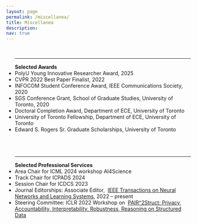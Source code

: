 ```yaml
---
layout: page
permalink: /miscellanea/
title: Miscellanea
description: 
nav: true
---
```

<br>
<ul class="square">
<p><hr>
<strong>Selected Awards</strong>
<li> PolyU Young Innovative Researcher Award, 2025 </li>
<li> CVPR 2022 Best Paper Finalist, 2022</li>
<li>INFOCOM Student Conference Award, IEEE Communications Society, 2020</li>
<li>SGS Conference Grant, School of Graduate Studies, University of Toronto, 2020</li>
<li>Doctoral Completion Award, Department of ECE, University of Toronto</li>
<li>University of Toronto Fellowship, Department of ECE, University of Toronto</li>
<li>Edward S. Rogers Sr. Graduate Scholarships, University of Toronto</li>

<br>
<!--
<li>Master of Philosophy Studentship, Hong Kong Polytechnic University, 2012 – 2015</li>
<li>Guan Zhigang Scholarship, Huazhong University of Science and Technology Hong Kong Alumni Association, 2014</li>
<li>Outstanding Graduates Award, Huazhong University of Science and Technology, 2012</li>
<li>National Encouragement Scholarship, Huazhong University of Science and Technology, 2010 - 2011.</li>
<br>
<li>Outstanding Student Scholarship, Huazhong University of Science and Technology, 2010 - 2011.</li>
<br>
<li>Merit Student Award, Huazhong University of Science and Technology, 2010.</li>
<br>
-->
<!-- 

<li><i>Self-Renewal Scholarship</i>, Huazhong University of Science and Technology, 2008 and 2009.</li>
 -->
<br><br>
<p><hr>
<strong>Selected Professional Services</strong>
<li> Area Chair for ICML 2024 workshop AI4Science
<li> Track Chair for ICPADS 2024
<li> Session Chair for ICDCS 2023
<li>Journal Editorships: Associate Editor,  <a href="https://cis.ieee.org/publications/t-neural-networks-and-learning-systems/ieee-transactions-on-neural-networks-and-learning-systems">IEEE Transactions on Neural Networks and Learning Systems</a>, 2022 – present 
<li>Steering Committee: ICLR 2022 Workshop on  <a href="https://pair2struct-workshop.github.io">PAIR^2Struct: Privacy, Accountability, Interpretability, Robustness, Reasoning on Structured Data</a>


